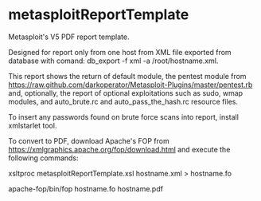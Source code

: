 # metasploitReportTemplate
Metasploit's V5 PDF report template.

Designed for report only from one host from XML file exported from database with comand: db_export -f xml -a /root/hostname.xml.

This report shows the return of default module, the pentest module from 
https://raw.github.com/darkoperator/Metasploit-Plugins/master/pentest.rb and, optionally, the report of optional exploitations such as sudo, wmap modules, and auto_brute.rc and auto_pass_the_hash.rc resource files.

To insert any passwords found on brute force scans into report, install xmlstarlet tool.

To convert to PDF, download Apache's FOP from https://xmlgraphics.apache.org/fop/download.html and execute the following commands:

xsltproc metasploitReportTemplate.xsl hostname.xml > hostname.fo

apache-fop/bin/fop hostname.fo hostname.pdf
